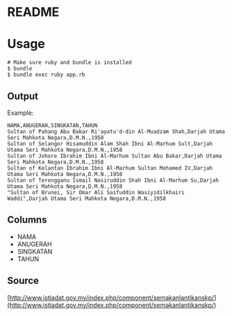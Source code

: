 # README

# Usage

```
# Make sure ruby and bundle is installed
$ bundle
$ bundle exec ruby app.rb
```

## Output

Example:

```
NAMA,ANUGERAH,SINGKATAN,TAHUN
Sultan of Pahang Abu Bakar Ri'ayatu'd-din Al-Muadzam Shah,Darjah Utama Seri Mahkota Negara,D.M.N.,1958
Sultan of Selangor Hisamuddin Alam Shah Ibni Al-Marhum Sult,Darjah Utama Seri Mahkota Negara,D.M.N.,1958
Sultan of Johore Ibrahim Ibni Al-Marhum Sultan Abu Bakar,Darjah Utama Seri Mahkota Negara,D.M.N.,1958
Sultan of Kelantan Ibrahim Ibni Al-Marhum Sultan Mohamed IV,Darjah Utama Seri Mahkota Negara,D.M.N.,1958
Sultan of Terengganu Ismail Nasiruddin Shah Ibni Al-Marhum Su,Darjah Utama Seri Mahkota Negara,D.M.N.,1958
"Sultan of Brunei, Sir Omar Ali Saifuddin Wasiyidilkhairi Waddi",Darjah Utama Seri Mahkota Negara,D.M.N.,1958
```

## Columns

* NAMA
* ANUGERAH
* SINGKATAN
* TAHUN

## Source

[http://www.istiadat.gov.my/index.php/component/semakanlantikanskp/](http://www.istiadat.gov.my/index.php/component/semakanlantikanskp/)
